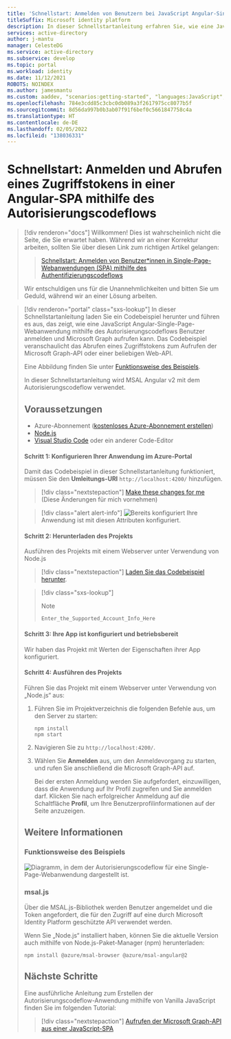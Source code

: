 ```yaml
---
title: 'Schnellstart: Anmelden von Benutzern bei JavaScript Angular-Single-Page-Webanwendungen (SPA) mit Autorisierungscode und Aufrufen von Microsoft Graph | Azure'
titleSuffix: Microsoft identity platform
description: In dieser Schnellstartanleitung erfahren Sie, wie eine JavaScript Angular-Single-Page-Webanwendung (SPA) mithilfe des Autorisierungscodeflows Benutzer von persönlichen Konten sowie von Geschäfts-, Schul- und Unikonten anmelden und Microsoft Graph aufrufen kann.
services: active-directory
author: j-mantu
manager: CelesteDG
ms.service: active-directory
ms.subservice: develop
ms.topic: portal
ms.workload: identity
ms.date: 11/12/2021
ROBOTS: NOINDEX
ms.author: jamesmantu
ms.custom: aaddev, "scenarios:getting-started", "languages:JavaScript", devx-track-js, mode-other
ms.openlocfilehash: 784e3cdd85c3cbc0db089a3f2617975cc8077b5f
ms.sourcegitcommit: 8d56da997b0b3ab07f91f6bef0c5661847758c4a
ms.translationtype: HT
ms.contentlocale: de-DE
ms.lasthandoff: 02/05/2022
ms.locfileid: "138036331"
---
```

# <a name="quickstart-sign-in-and-get-an-access-token-in-an-angular-spa-using-the-auth-code-flow"></a>Schnellstart: Anmelden und Abrufen eines Zugriffstokens in einer Angular-SPA mithilfe des Autorisierungscodeflows


> [!div renderon="docs"]
> Willkommen! Dies ist wahrscheinlich nicht die Seite, die Sie erwartet haben. Während wir an einer Korrektur arbeiten, sollten Sie über diesen Link zum richtigen Artikel gelangen:
>
> > [Schnellstart: Anmelden von Benutzer*innen in Single-Page-Webanwendungen (SPA) mithilfe des Authentifizierungscodeflows](single-page-app-quickstart.md?pivots=devlang-angular)
> 
> Wir entschuldigen uns für die Unannehmlichkeiten und bitten Sie um Geduld, während wir an einer Lösung arbeiten.
 
> [!div renderon="portal" class="sxs-lookup"]
> In dieser Schnellstartanleitung laden Sie ein Codebeispiel herunter und führen es aus, das zeigt, wie eine JavaScript Angular-Single-Page-Webanwendung mithilfe des Autorisierungscodeflows Benutzer anmelden und Microsoft Graph aufrufen kann. Das Codebeispiel veranschaulicht das Abrufen eines Zugriffstokens zum Aufrufen der Microsoft Graph-API oder einer beliebigen Web-API.
> 
> Eine Abbildung finden Sie unter [Funktionsweise des Beispiels](#how-the-sample-works).
> 
> In dieser Schnellstartanleitung wird MSAL Angular v2 mit dem Autorisierungscodeflow verwendet.
> 
> ## <a name="prerequisites"></a>Voraussetzungen
> 
> * Azure-Abonnement ([kostenloses Azure-Abonnement erstellen](https://azure.microsoft.com/free/?WT.mc_id=A261C142F))
> * [Node.js](https://nodejs.org/en/download/)
> * [Visual Studio Code](https://code.visualstudio.com/download) oder ein anderer Code-Editor
> 
> #### <a name="step-1-configure-your-application-in-the-azure-portal"></a>Schritt 1: Konfigurieren Ihrer Anwendung im Azure-Portal
> Damit das Codebeispiel in dieser Schnellstartanleitung funktioniert, müssen Sie den **Umleitungs-URI** `http://localhost:4200/` hinzufügen.
> 
> >[!div class="nextstepaction"]
> >[Make these changes for me]() (Diese Änderungen für mich vornehmen)
> 
> > [!div class="alert alert-info"]
> > ![Bereits konfiguriert](media/quickstart-v2-javascript/green-check.png) Ihre Anwendung ist mit diesen Attributen konfiguriert.
> 
>  #### <a name="step-2-download-the-project"></a>Schritt 2: Herunterladen des Projekts
> 
> Ausführen des Projekts mit einem Webserver unter Verwendung von Node.js
> 
> >[!div class="nextstepaction"]
> >[Laden Sie das Codebeispiel herunter](https://github.com/Azure-Samples/ms-identity-javascript-angular-spa/archive/main.zip).
> 
> > [!div class="sxs-lookup"]
> > > [!NOTE]
> > > `Enter_the_Supported_Account_Info_Here`
> 
> 
> #### <a name="step-3-your-app-is-configured-and-ready-to-run"></a>Schritt 3: Ihre App ist konfiguriert und betriebsbereit
> 
> Wir haben das Projekt mit Werten der Eigenschaften ihrer App konfiguriert.
> 
> #### <a name="step-4-run-the-project"></a>Schritt 4: Ausführen des Projekts
> 
> Führen Sie das Projekt mit einem Webserver unter Verwendung von „Node.js“ aus:
> 
> 1. Führen Sie im Projektverzeichnis die folgenden Befehle aus, um den Server zu starten:
>     ```console
>     npm install
>     npm start
>     ```
> 1. Navigieren Sie zu `http://localhost:4200/`.
> 
> 1. Wählen Sie **Anmelden** aus, um den Anmeldevorgang zu starten, und rufen Sie anschließend die Microsoft Graph-API auf.
> 
>     Bei der ersten Anmeldung werden Sie aufgefordert, einzuwilligen, dass die Anwendung auf Ihr Profil zugreifen und Sie anmelden darf. Klicken Sie nach erfolgreicher Anmeldung auf die Schaltfläche **Profil**, um Ihre Benutzerprofilinformationen auf der Seite anzuzeigen.
> 
> ## <a name="more-information"></a>Weitere Informationen
> 
> ### <a name="how-the-sample-works"></a>Funktionsweise des Beispiels
> 
> ![Diagramm, in dem der Autorisierungscodeflow für eine Single-Page-Webanwendung dargestellt ist.](media/quickstart-v2-javascript-auth-code/diagram-01-auth-code-flow.png)
> 
> ### <a name="msaljs"></a>msal.js
> 
> Über die MSAL.js-Bibliothek werden Benutzer angemeldet und die Token angefordert, die für den Zugriff auf eine durch Microsoft Identity Platform geschützte API verwendet werden.
> 
> Wenn Sie „Node.js“ installiert haben, können Sie die aktuelle Version auch mithilfe von Node.js-Paket-Manager (npm) herunterladen:
> 
> ```console
> npm install @azure/msal-browser @azure/msal-angular@2
> ```
> 
> ## <a name="next-steps"></a>Nächste Schritte
> 
> Eine ausführliche Anleitung zum Erstellen der Autorisierungscodeflow-Anwendung mithilfe von Vanilla JavaScript finden Sie im folgenden Tutorial:
> 
> > [!div class="nextstepaction"]
> > [Aufrufen der Microsoft Graph-API aus einer JavaScript-SPA](./tutorial-v2-javascript-auth-code.md)
